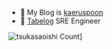 - 🔭 My Blog is [kaeruspoon](https://www.kaeruspoon.net/)
- 🥢 [Tabelog](https://tabelog.com/) SRE Engineer

![tsukasaoishi Count](http://hits.dwyl.com/tsukasaoishi/tsukasaoishi.svg)]
